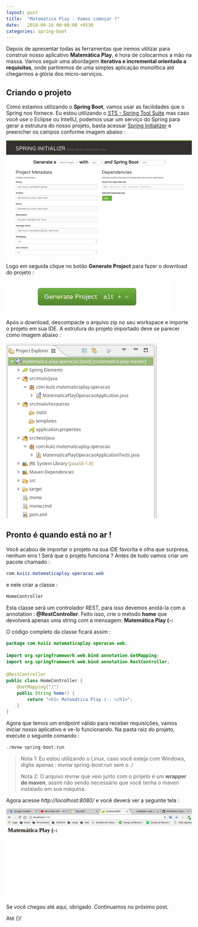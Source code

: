 ```yaml
---
layout: post
title:  "Matemática Play - Vamos começar ?"
date:   2018-04-16 00:00:00 +0530
categories: spring-boot
---
```


Depois de apresentar todas as ferramentas que iremos utilizar para construir nosso aplicativo **Matemática Play**, é hora de colocarmos a mão na massa.
Vamos seguir uma abordagem **iterativa e incremental orientada a requisitos**, onde partiremos de uma simples aplicação monolítica até chegarmos a glória dos micro-serviços.

## Criando o projeto

Como estamos utilizando o **Spring Boot**, vamos usar as facilidades que o Spring nos fornece. Eu estou utilizando o [STS - Spring Tool Suite](https://spring.io/tools/sts/all) mas caso você use o Eclipse ou IntelliJ, podemos usar um serviço do Spring para gerar a estrutura do nosso projeto, basta acessar  [Spring Initializer](http://start.spring.io/) e preencher os campos conforme imagem abaixo :

![alt text](https://raw.githubusercontent.com/kuiiz/kuiiz.github.io/master/asserts/posts/series/matematica-play/spring-initializer.png "Spring Initializer")

Logo em seguida clique no botão **Generate Project** para fazer o download do projeto :

![alt text](https://raw.githubusercontent.com/kuiiz/kuiiz.github.io/master/asserts/posts/series/matematica-play/spring-initializer-gerar-projeto.png "Spring Initializer")

Após o download, descompacte o arquivo zip no seu workspace e importe o projeto em sua IDE. A estrutura do projeto importado deve se parecer como imagem abaixo :

![alt text](https://raw.githubusercontent.com/kuiiz/kuiiz.github.io/master/asserts/posts/series/matematica-play/estrutura-do-projeto.png "Estrutura do projeto")

## Pronto é quando está no ar !

Você acabou de importar o projeto na sua IDE favorita e olha que surpresa, nenhum erro ! Será que o projeto funciona ?
Antes de tudo vamos criar um pacote chamado : 
```java
com.kuiiz.matematicaplay.operacao.web
```
e nele criar a classe : 
```java
HomeController
```

Esta classe será um controlador REST, para isso devemos anotá-la com a annotation : **@RestController**. Feito isso, crie o método **home** que devolverá apenas uma string com a mensagem:   **Matemática Play (-:**

O código completo da classe ficará assim :
```java
package com.kuiiz.matematicaplay.operacao.web;

import org.springframework.web.bind.annotation.GetMapping;
import org.springframework.web.bind.annotation.RestController;

@RestController
public class HomeController {
	@GetMapping("/")
	public String home() {
		return "<h1> Matemática Play (-: </h1>";
	}
}

```

Agora que temos um endpoint válido para receber requisições, vamos iniciar nosso aplicativo e ve-lo funcionando. 
Na pasta raiz do projeto, execute o seguinte comando : 
```java
./mvnw spring-boot:run
```
> Nota 1: Eu estou utilizando o Linux, caso você esteja com Windows, digite apenas :  mvnw spring-boot:run sem o ./
> 
> Nota 2: O arquivo mvnw que veio junto com o projeto é um **wrapper do maven**, assim não sendo necessário que você tenha o maven instalado em sua máquina.

Agora acesse *http://localhost:8080/* e você deverá ver a seguinte tela :

![alt text](https://raw.githubusercontent.com/kuiiz/kuiiz.github.io/master/asserts/posts/series/matematica-play/tela-inicial-configuraaoo-pronta.png "Configuração pronta !")

Se você chegou até aqui, obrigado.
Continuamos no próximo post.

Até {}!
